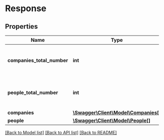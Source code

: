# Response

## Properties
Name | Type | Description | Notes
------------ | ------------- | ------------- | -------------
**companies_total_number** | **int** | Numero totale di persone giuridiche trovate | 
**people_total_number** | **int** | Numero totale di persone fisiche trovate | 
**companies** | [**\Swagger\Client\Model\Companies[]**](Companies.md) | Companies | [optional] 
**people** | [**\Swagger\Client\Model\People[]**](People.md) | People | [optional] 

[[Back to Model list]](../README.md#documentation-for-models) [[Back to API list]](../README.md#documentation-for-api-endpoints) [[Back to README]](../README.md)


